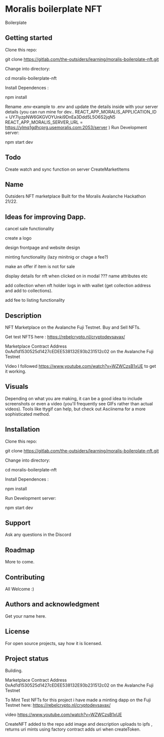 # Moralis boilerplate NFT

Boilerplate

## Getting started

Clone this repo:

git clone https://gitlab.com/the-outsiders/learning/moralis-boilerplate-nft.git


Change into directory:

cd moralis-boilerplate-nft


Install Dependences : 

npm install

Rename .env-example to .env and update the details inside with your server details
(you can run mine for dev..
REACT_APP_MORALIS_APPLICATION_ID = UY7iyzpNW6GKGVOYUnki9DnEa3Ddd5L5O6S2jqN5
REACT_APP_MORALIS_SERVER_URL = https://ylmq1gdhcprg.usemoralis.com:2053/server
)
Run Development server:

npm start dev

## Todo

Create watch and sync function on server  CreateMarketItems

## Name
Outsiders NFT marketplace Built for the Moralis Avalanche Hackathon 21/22.

## Ideas for improving Dapp. 
cancel sale functionality

create a logo

design frontpage and website design

minting functionality (lazy minitnig or chage a fee?)

make an offer if item is not for sale

display details for nft when clicked on in modal ??? name attributes etc

add collection when nft holder logs in with wallet (get collection address and add to collections).

add fee to listing functionality


## Description
NFT Marketplace on the Avalanche Fuji Testnet.
Buy and Sell NFTs.

Get test NFTS here : https://rebelcrypto.nl/cryptodevsavax/

Marketplace Contract Address  0xAd1d1530525d1427cEDEE538132E93b231512c02 on the Avalanche Fuji Testnet

Video I followed  https://www.youtube.com/watch?v=WZWCzsB1xUE to get it working.

## Visuals
Depending on what you are making, it can be a good idea to include screenshots or even a video (you'll frequently see GIFs rather than actual videos). Tools like ttygif can help, but check out Asciinema for a more sophisticated method.


## Installation

Clone this repo:

git clone https://gitlab.com/the-outsiders/learning/moralis-boilerplate-nft.git


Change into directory:

cd moralis-boilerplate-nft


Install Dependences : 

npm install


Run Development server:

npm start dev



## Support
Ask any questions in the Discord

## Roadmap
More to come.

## Contributing
All Welcome :)

## Authors and acknowledgment
Get your name here.

## License
For open source projects, say how it is licensed.

## Project status
Building.

Marketplace Contract Address  0xAd1d1530525d1427cEDEE538132E93b231512c02 on the Avalanche Fuji Testnet

To Mint Test NFTs for this project i have made a minting dapp on the Fuji Testnet here:
https://rebelcrypto.nl/cryptodevsavax/

video https://www.youtube.com/watch?v=WZWCzsB1xUE

CreateNFT added to the repo
add image and description
uploads to ipfs , returns uri
mints using factory contract adds uri when createToken.



